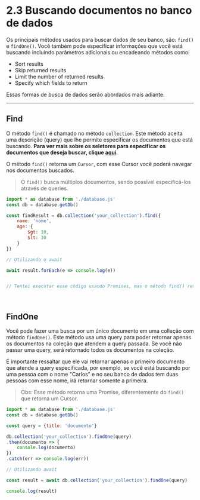 # 2.3 Buscando documentos no banco de dados

Os principais métodos usados para buscar dados de seu banco, são: `find()` e `findOne()`. Você também pode especificar informações que você está buscando incluindo parâmetros adicionais ou encadeando métodos como:

 - Sort results 
 - Skip returned results
 - Limit the number of returned results
 - Specify which fields to return

Essas formas de busca de dados serão abordados mais adiante.

***

## Find

O método `find()` é chamado no método `collection`. Este método aceita uma descrição (query) que lhe permite especificar os documentos que está buscando. **Para ver mais sobre os seletores para especificar os documentos que deseja buscar, clique [aqui](4%20-%20seletores-querie.md)**.

O método `find()` retorna um `Cursor`, com esse Cursor você poderá navegar nos documentos buscados.


> O `find()` busca múltiplos documentos, sendo possível especificá-los através de queries.


```javascript
import * as database from './database.js'
const db = database.getDb()

const findResult = db.collection('your_collection').find({
    name: 'nome',
    age: {
        $gt: 10,
        $lt: 30
    }
})

// Utilizando o await

await result.forEach(e => console.log(e))


// Tentei executar esse código usando Promises, mas o método find() retorna um Cursor e não uma Promise
```

<br>

## FindOne

Você pode fazer uma busca por um único documento em uma colleção com método `findOne()`. Este método usa uma query para poder retornar apenas os documentos na coleção que atendem a query passada. Se você não passar uma query, será retornado todos os documentos na coleção. 

É importante ressaltar que ele vai retornar apenas o primeiro documento que atende a query especificada, por exemplo, se você está buscando por uma pessoa com o nome "Carlos" e no seu banco de dados tem duas pessoas com esse nome, irá retornar somente a primeira.

> Obs: Esse método retorna uma Promise, diferentemente do `find()` que retorna um Cursor.

```javascript
import * as database from './database.js'
const db = database.getDb()

const query = {title: 'documento'}

db.collection('your_collection').findOne(query)
.then(documento => {
    console.log(documento)
})
.catch(err => console.log(err))

// Utilizando await

const result = await db.collection('your_collection').findOne(query)

console.log(result)
```
